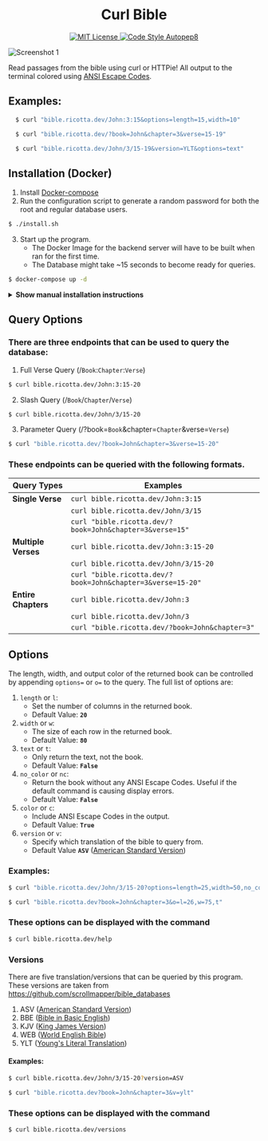 <h1 align="center">
Curl Bible 
</h1>
<p align="center">
  <a href="https://github.com/aws/mit-0">
    <img src="https://img.shields.io/badge/License-MIT-green" alt="MIT License">
  </a>
  <a href="https://pypi.org/project/autopep8/"> 
    <img src="https://img.shields.io/badge/code--style-autopep8-blue" alt="Code Style Autopep8">
  </a>
</p>

![Screenshot 1](https://cdn.discordapp.com/attachments/775917117290709042/981019274560823346/unknown.png "Our logo")

Read passages from the bible using curl or HTTPie! All output to the terminal colored using [ANSI Escape Codes](https://en.wikipedia.org/wiki/ANSI_escape_code).

## Examples:
```sh
  $ curl "bible.ricotta.dev/John:3:15&options=length=15,width=10"

  $ curl "bible.ricotta.dev/?book=John&chapter=3&verse=15-19"

  $ curl "bible.ricotta.dev/John/3/15-19&version=YLT&options=text"
```


## Installation (Docker)
1. Install [Docker-compose](https://docs.docker.com/compose/install/)
2. Run the configuration script to generate a random password for both the root and regular database users.
```sh
$ ./install.sh
```
3. Start up the program.
   *  The Docker Image for the backend server will have to be built when ran for the first time.
   *  The Database might take ~15 seconds to become ready for queries.
```sh
$ docker-compose up -d
```
<details><summary><b>Show manual installation instructions</b></summary>

1. Ensure [Python3](https://www.python.org/downloads/),  [pip](https://pip.pypa.io/en/stable/installation/), and [pipenv](https://pypi.org/project/pipenv/) are installed.
2. Change directory into the python directory and create a pipenv environment.
```sh
$ cd python
$ pipenv shell
```
3. Start up the backend server with this command (more options can be found [here](https://docs.gunicorn.org/en/stable/settings.html?highlight=logging#logging))
```sh
$ gunicorn --bind 0.0.0.0:10000 wsgi:app --log-level warning --error-logfile error.log --capture-output --log-config logging.conf
```
4. Ensure that [mariadb](https://www.digitalocean.com/community/tutorials/how-to-install-mariadb-on-ubuntu-20-04) is installed and you are able to connect to it.
5. Open up mariadb and enter the following commands 
> The words in {braces} should be replaced with different values 
```sh
CREATE USER 'bibleman'@'localhost' IDENTIFIED BY '{newpassword}'
CREATE DATABASE IF NOT EXISTS bible;
GRANT ALL PRIVILEGES ON bible.* TO 'bibleman'@'localhost';
FLUSH PRIVILEGES;
exit;
```
6. Import the SQL dump into the bible database.
```sh
sudo mysql -u root -p bible < {path to directory}/curl_bible/sql/bible-mysql.sql
```
7. Modify python/.env to make sure MYSQL_PASSWORD and DB_PORT match your current configuration.
```sh
MYSQL_ROOT_USER=root
MYSQL_ROOT_PASSWORD={changeme123}
MYSQL_USER=bibleman
MYSQL_PASSWORD={changemealso}
MYSQL_DATABASE=bible
DB_HOST=bible_db
DB_PORT=3306
```
</details>

## Query Options
### There are three endpoints that can be used to query the database:
1. Full Verse Query (/`Book`:`Chapter`:`Verse`)
```sh 
$ curl bible.ricotta.dev/John:3:15-20
```
2. Slash Query (/`Book`/`Chapter`/`Verse`)
```sh 
$ curl bible.ricotta.dev/John/3/15-20
```
3. Parameter Query (/?book=`Book`&chapter=`Chapter`&verse=`Verse`)
```sh 
$ curl "bible.ricotta.dev/?book=John&chapter=3&verse=15-20"
```
### These endpoints can be queried with the following formats.

| **Query Types**       | **Examples**                                                 |
|-----------------------|------------------------------------------------------------- |
| **Single Verse**      | `curl bible.ricotta.dev/John:3:15`                           |
|                       | `curl bible.ricotta.dev/John/3/15`                           |
|                       | `curl "bible.ricotta.dev/?book=John&chapter=3&verse=15"`     |
| **Multiple Verses**   | `curl bible.ricotta.dev/John:3:15-20`                        |
|                       | `curl bible.ricotta.dev/John/3/15-20`                        |
|                       | `curl "bible.ricotta.dev/?book=John&chapter=3&verse=15-20"`  |
| **Entire Chapters**   | `curl bible.ricotta.dev/John:3`                              |
|                       | `curl bible.ricotta.dev/John/3`                              |
|                       | `curl "bible.ricotta.dev/?book=John&chapter=3"`              |

## Options
The length, width, and output color of the returned book can be controlled by appending `options=` or `o=` to the query. The full list of options are:
  1. `length` or `l`:
     * Set the number of columns in the returned book.
     * Default Value: **`20`**
  2. `width` or `w`:
     * The size of each row in the returned book.
     * Default Value: **`80`** 
  3. `text` or `t`:
     * Only return the text, not the book.
     * Default Value: **`False`**
  4. `no_color` or `nc`:
     * Return the book without any ANSI Escape Codes.
       Useful if the default command is causing display errors.
     * Default Value: **`False`** 
  5. `color` or `c`:
     * Include ANSI Escape Codes in the output.
     * Default Value: **`True`** 
  6. `version` or `v`:
     * Specify which translation of the bible to query from.
     * Default Value **`ASV`** ([American Standard Version](https://en.wikipedia.org/wiki/American_Standard_Version))
### Examples:
```sh
$ curl "bible.ricotta.dev/John/3/15-20?options=length=25,width=50,no_color,version=ASV"

$ curl "bible.ricotta.dev?book=John&chapter=3&o=l=26,w=75,t"
```
### These options can be displayed with the command
```sh
$ curl bible.ricotta.dev/help
```
### Versions
There are five translation/versions that can be queried by this program.
These versions are taken from https://github.com/scrollmapper/bible_databases
1. ASV ([American Standard Version](https://en.wikipedia.org/wiki/American_Standard_Version)) 
2. BBE ([Bible in Basic English](https://en.wikipedia.org/wiki/Bible_in_Basic_English))
3. KJV ([King James Version](https://en.wikipedia.org/wiki/King_James_Version))
4. WEB ([World English Bible](https://en.wikipedia.org/wiki/World_English_Bible))
5. YLT ([Young's Literal Translation](https://en.wikipedia.org/wiki/Young%27s_Literal_Translation))
#### Examples:
```sh
$ curl bible.ricotta.dev/John/3/15-20?version=ASV

$ curl "bible.ricotta.dev?book=John&chapter=3&v=ylt"
```
### These options can be displayed with the command
```sh
$ curl bible.ricotta.dev/versions
```
<!-- <details><summary><b>Show full endpoints</b></summary> -->
  
<!-- </details> -->

